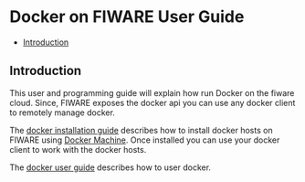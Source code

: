 # Docker on FIWARE User Guide
* [Introduction](#introduction)

## Introduction
This user and programming guide will explain how run Docker on the fiware cloud. Since, FIWARE exposes the docker api you can use any docker client to remotely manage docker.  


The [docker installation guide](./install.md) describes how to install docker hosts on FIWARE using [Docker Machine](https://docs.docker.com/machine/). Once installed you can use your docker client to work with the docker hosts. 

The [docker user guide](https://docs.docker.com/userguide/) describes how to user docker.

